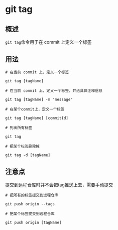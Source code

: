 # git tag
## 概述
`git tag`命令用于在 commit 上定义一个标签
## 用法
```
# 在当前 commit 上，定义一个标签

git tag [tagName]
```
```
# 在当前 commit 上，定义一个标签，并给具体注释信息

git tag [tagName] -m "message"
```
```
# 在某个commit上，定义一个标签

git tag [tagName] [commitId]
```
```
# 列出所有标签

git tag
```
```
# 把某个标签删除掉

git tag -d [tagName]
```
## 注意点
提交到远程仓库时并不会把tag推送上去，需要手动提交
```
# 把所有的标签提交到远程仓库

git push origin --tags
```
```
# 把某个标签提交到远程仓库

git push origin [tagName]
```